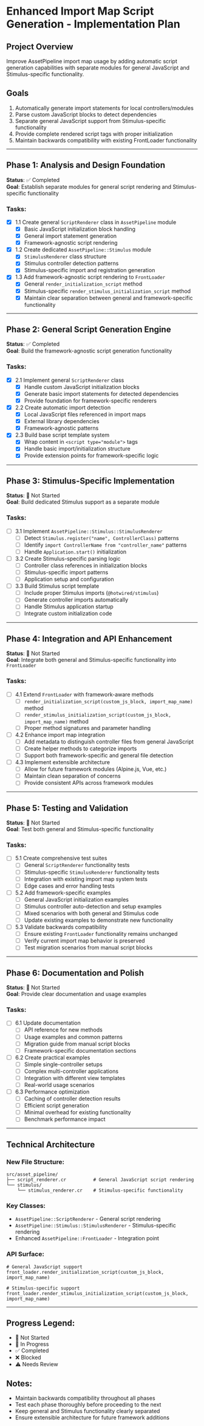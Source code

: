 # Enhanced Import Map Script Generation - Implementation Plan

## Project Overview
Improve AssetPipeline import map usage by adding automatic script generation capabilities with separate modules for general JavaScript and Stimulus-specific functionality.

## Goals
1. Automatically generate import statements for local controllers/modules
2. Parse custom JavaScript blocks to detect dependencies
3. Separate general JavaScript support from Stimulus-specific functionality
4. Provide complete rendered script tags with proper initialization
5. Maintain backwards compatibility with existing FrontLoader functionality

---

## Phase 1: Analysis and Design Foundation
**Status**: ✅ Completed  
**Goal**: Establish separate modules for general script rendering and Stimulus-specific functionality

### Tasks:
- [x] 1.1 Create general `ScriptRenderer` class in `AssetPipeline` module
  - [x] Basic JavaScript initialization block handling
  - [x] General import statement generation  
  - [x] Framework-agnostic script rendering
- [x] 1.2 Create dedicated `AssetPipeline::Stimulus` module
  - [x] `StimulusRenderer` class structure
  - [x] Stimulus controller detection patterns
  - [x] Stimulus-specific import and registration generation
- [x] 1.3 Add framework-agnostic script rendering to `FrontLoader`
  - [x] General `render_initialization_script` method
  - [x] Stimulus-specific `render_stimulus_initialization_script` method
  - [x] Maintain clear separation between general and framework-specific functionality

---

## Phase 2: General Script Generation Engine  
**Status**: ✅ Completed  
**Goal**: Build the framework-agnostic script generation functionality

### Tasks:
- [x] 2.1 Implement general `ScriptRenderer` class
  - [x] Handle custom JavaScript initialization blocks
  - [x] Generate basic import statements for detected dependencies
  - [x] Provide foundation for framework-specific renderers
- [x] 2.2 Create automatic import detection
  - [x] Local JavaScript files referenced in import maps
  - [x] External library dependencies
  - [x] Framework-agnostic patterns
- [x] 2.3 Build base script template system
  - [x] Wrap content in `<script type="module">` tags
  - [x] Handle basic import/initialization structure
  - [x] Provide extension points for framework-specific logic

---

## Phase 3: Stimulus-Specific Implementation
**Status**: 🔲 Not Started  
**Goal**: Build dedicated Stimulus support as a separate module

### Tasks:
- [ ] 3.1 Implement `AssetPipeline::Stimulus::StimulusRenderer`
  - [ ] Detect `Stimulus.register("name", ControllerClass)` patterns
  - [ ] Identify `import ControllerName from "controller_name"` patterns
  - [ ] Handle `Application.start()` initialization
- [ ] 3.2 Create Stimulus-specific parsing logic
  - [ ] Controller class references in initialization blocks
  - [ ] Stimulus-specific import patterns
  - [ ] Application setup and configuration
- [ ] 3.3 Build Stimulus script template
  - [ ] Include proper Stimulus imports (`@hotwired/stimulus`)
  - [ ] Generate controller imports automatically
  - [ ] Handle Stimulus application startup
  - [ ] Integrate custom initialization code

---

## Phase 4: Integration and API Enhancement
**Status**: 🔲 Not Started  
**Goal**: Integrate both general and Stimulus-specific functionality into `FrontLoader`

### Tasks:
- [ ] 4.1 Extend `FrontLoader` with framework-aware methods
  - [ ] `render_initialization_script(custom_js_block, import_map_name)` method
  - [ ] `render_stimulus_initialization_script(custom_js_block, import_map_name)` method
  - [ ] Proper method signatures and parameter handling
- [ ] 4.2 Enhance import map integration
  - [ ] Add metadata to distinguish controller files from general JavaScript
  - [ ] Create helper methods to categorize imports
  - [ ] Support both framework-specific and general file detection
- [ ] 4.3 Implement extensible architecture
  - [ ] Allow for future framework modules (Alpine.js, Vue, etc.)
  - [ ] Maintain clean separation of concerns
  - [ ] Provide consistent APIs across framework modules

---

## Phase 5: Testing and Validation
**Status**: 🔲 Not Started  
**Goal**: Test both general and Stimulus-specific functionality

### Tasks:
- [ ] 5.1 Create comprehensive test suites
  - [ ] General `ScriptRenderer` functionality tests
  - [ ] Stimulus-specific `StimulusRenderer` functionality tests
  - [ ] Integration with existing import map system tests
  - [ ] Edge cases and error handling tests
- [ ] 5.2 Add framework-specific examples
  - [ ] General JavaScript initialization examples
  - [ ] Stimulus controller auto-detection and setup examples
  - [ ] Mixed scenarios with both general and Stimulus code
  - [ ] Update existing examples to demonstrate new functionality
- [ ] 5.3 Validate backwards compatibility
  - [ ] Ensure existing `FrontLoader` functionality remains unchanged
  - [ ] Verify current import map behavior is preserved
  - [ ] Test migration scenarios from manual script blocks

---

## Phase 6: Documentation and Polish
**Status**: 🔲 Not Started  
**Goal**: Provide clear documentation and usage examples

### Tasks:
- [ ] 6.1 Update documentation
  - [ ] API reference for new methods
  - [ ] Usage examples and common patterns
  - [ ] Migration guide from manual script blocks
  - [ ] Framework-specific documentation sections
- [ ] 6.2 Create practical examples
  - [ ] Simple single-controller setups
  - [ ] Complex multi-controller applications
  - [ ] Integration with different view templates
  - [ ] Real-world usage scenarios
- [ ] 6.3 Performance optimization
  - [ ] Caching of controller detection results
  - [ ] Efficient script generation
  - [ ] Minimal overhead for existing functionality
  - [ ] Benchmark performance impact

---

## Technical Architecture

### New File Structure:
```
src/asset_pipeline/
├── script_renderer.cr          # General JavaScript script rendering
└── stimulus/
    └── stimulus_renderer.cr    # Stimulus-specific functionality
```

### Key Classes:
- `AssetPipeline::ScriptRenderer` - General script rendering
- `AssetPipeline::Stimulus::StimulusRenderer` - Stimulus-specific rendering
- Enhanced `AssetPipeline::FrontLoader` - Integration point

### API Surface:
```crystal
# General JavaScript support
front_loader.render_initialization_script(custom_js_block, import_map_name)

# Stimulus-specific support  
front_loader.render_stimulus_initialization_script(custom_js_block, import_map_name)
```

---

## Progress Legend:
- 🔲 Not Started
- 🔄 In Progress  
- ✅ Completed
- ❌ Blocked
- ⚠️ Needs Review

## Notes:
- Maintain backwards compatibility throughout all phases
- Test each phase thoroughly before proceeding to the next
- Keep general and Stimulus functionality clearly separated
- Ensure extensible architecture for future framework additions 